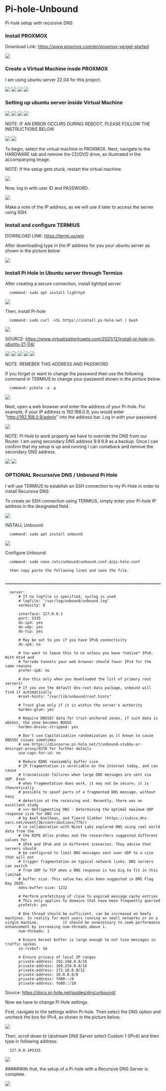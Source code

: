 # Pi-hole-Unbound
Pi-hole setup with recursive DNS


### Install PROXMOX 

Download Link: https://www.proxmox.com/en/proxmox-ve/get-started

<img src="/piHole Setup/1.JPG">


### Create a Virtual Machine insde PROXMOX

I am using ubuntu server 22.04 for this project. 

<img src="/piHole Setup/2.JPG">

<img src="/piHole Setup/3.JPG">

<img src="/piHole Setup/4.JPG">

<img src="/piHole Setup/5.JPG">


### Setting up ubuntu server inside Virtual Machine


<img src="/piHole Setup/6.1.JPG">

<img src="/piHole Setup/6.2.JPG">

<img src="/piHole Setup/6.3.JPG">

<img src="/piHole Setup/6.4.JPG">

NOTE: IF AN ERROR OCCURS DURING REBOOT, PLEASE FOLLOW THE INSTRUCTIONS BELOW

<img src="/piHole Setup/6.5 error.JPG">

<img src="/piHole Setup/6.6.JPG">

To begin, select the virtual machine in PROXMOX. Next, navigate to the HARDWARE tab and remove the CD/DVD drive, as illustrated in the accompanying image.

NOTE: If the setup gets stuck, restart the virtual machine.

<img src="/piHole Setup/6.7 (do a restart if setup get stuck).JPG">

Now, log in with user ID and PASSWORD.

<img src="/piHole Setup/6.10.JPG">

Make a note of the IP address, as we will use it later to access the server using SSH.


### Install and configure TERMIUS 

DOWNLOAD LINK: https://termi.us/win

After downloading type in the IP address for you your ubuntu server as shown in the picture below

<img src="/termius.JPG">

### Install Pi Hole in Ubuntu server through Termius

After creating a secure connection, install lighttpd server
      
      command: sudo apt install lighttpd
      
<img src="/piHole Setup/7.1.JPG">

Then, install Pi-hole
      
      command: sudo curl -sSL https://install.pi-hole.net | bash

<img src="/piHole Setup/7.2.JPG">

SOURCE: https://www.virtualizationhowto.com/2021/12/install-pi-hole-in-ubuntu-21-04/ 

<img src="/piHole Setup/7.3.JPG">
<img src="/piHole Setup/7.4.JPG">
<img src="/piHole Setup/7.5.JPG">
<img src="/piHole Setup/7.6.JPG">
<img src="/piHole Setup/7.7.JPG">

NOTE: REMEBER THIS ADDRESS AND PASSWORD 

If you forget or want to change the password then use the following command in TERMIUS to change your password shown in the picture below.

      command: pihole -a -p

<img src="/piHole Setup/7.8.JPG">

Next, open a web browser and enter the address of your Pi-hole. For example, if your IP address is 192.168.0.9, you would enter "http://192.168.0.9/admin" into the address bar. Log in with your password.

<img src="/piHole Setup/7.9.JPG">

NOTE: Pi Hole to work properly we have to override the DNS from our Router. 
      I am using secondary DNS address 9.9.9.9 as a backup. Once I can confirm that my setup is up and running I can comeback and remove the secondary DNS
      address. 
      
<img src="/piHole Setup/7.10.JPG">

<img src="/piHole Setup/9.JPG">

### OPTIONAL Recurssive DNS / Unbound Pi Hole

I will use TERMIUS to establish an SSH connection to my Pi-Hole in order to install Recursive DNS

To create an SSH connection using TERMIUS, simply enter your Pi-hole IP address in the designated field.

<img src="/piHole Setup/7.1.JPG">

INSTALL Unbound: 
      
      command: sudo apt install unbound   

<img src="/piHole Setup/8.1.JPG">

Configure Unbound: 
      
      command: sudo nano /etc/unbound/unbound.conf.d/pi-hole.conf
      
      then copy paste the following lines and save the file.
      
      ===============================================================================================================================================
      
      server:
          # If no logfile is specified, syslog is used
          # logfile: "/var/log/unbound/unbound.log"
          verbosity: 0

          interface: 127.0.0.1
          port: 5335
          do-ip4: yes
          do-udp: yes
          do-tcp: yes

          # May be set to yes if you have IPv6 connectivity
          do-ip6: no

          # You want to leave this to no unless you have *native* IPv6. With 6to4 and
          # Terredo tunnels your web browser should favor IPv4 for the same reasons
          prefer-ip6: no

          # Use this only when you downloaded the list of primary root servers!
          # If you use the default dns-root-data package, unbound will find it automatically
          #root-hints: "/var/lib/unbound/root.hints"

          # Trust glue only if it is within the server's authority
          harden-glue: yes

          # Require DNSSEC data for trust-anchored zones, if such data is absent, the zone becomes BOGUS
          harden-dnssec-stripped: yes

          # Don't use Capitalization randomization as it known to cause DNSSEC issues sometimes
          # see https://discourse.pi-hole.net/t/unbound-stubby-or-dnscrypt-proxy/9378 for further details
          use-caps-for-id: no

          # Reduce EDNS reassembly buffer size.
          # IP fragmentation is unreliable on the Internet today, and can cause
          # transmission failures when large DNS messages are sent via UDP. Even
          # when fragmentation does work, it may not be secure; it is theoretically
          # possible to spoof parts of a fragmented DNS message, without easy
          # detection at the receiving end. Recently, there was an excellent study
          # >>> Defragmenting DNS - Determining the optimal maximum UDP response size for DNS <<<
          # by Axel Koolhaas, and Tjeerd Slokker (https://indico.dns-oarc.net/event/36/contributions/776/)
          # in collaboration with NLnet Labs explored DNS using real world data from the
          # the RIPE Atlas probes and the researchers suggested different values for
          # IPv4 and IPv6 and in different scenarios. They advise that servers should
          # be configured to limit DNS messages sent over UDP to a size that will not
          # trigger fragmentation on typical network links. DNS servers can switch
          # from UDP to TCP when a DNS response is too big to fit in this limited
          # buffer size. This value has also been suggested in DNS Flag Day 2020.
          edns-buffer-size: 1232

          # Perform prefetching of close to expired message cache entries
          # This only applies to domains that have been frequently queried
          prefetch: yes

          # One thread should be sufficient, can be increased on beefy machines. In reality for most users running on small networks or on a single machine,           it should be unnecessary to seek performance enhancement by increasing num-threads above 1.
          num-threads: 1

          # Ensure kernel buffer is large enough to not lose messages in traffic spikes
          so-rcvbuf: 1m

          # Ensure privacy of local IP ranges
          private-address: 192.168.0.0/16
          private-address: 169.254.0.0/16
          private-address: 172.16.0.0/12
          private-address: 10.0.0.0/8
          private-address: fd00::/8
          private-address: fe80::/10
          
 Source: https://docs.pi-hole.net/guides/dns/unbound/
 
 Now we have to change Pi Hole settings. 
 
 First, navigate to the settings within Pi-hole. Then select the DNS option and uncheck the box for IPv4, as shown in the picture below.
 
 <img src="/piHole Setup/8.5.JPG">
 
 Then, scroll down to Upstream DNS Server select Custom 1 (IPv4) and then type in following address:
      
      127.0.0.1#5335
 
 <img src="/piHole Setup/8.6.JPG">
 
 #####With that, the setup of a Pi-hole with a Recursive DNS Server is complete. 
 
 <img src="/piHole Setup/9.JPG">
 
  
 
 
